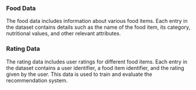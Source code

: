 
### Food Data

The food data includes information about various food items. Each entry in the dataset contains details such as the name of the food item, its category, nutritional values, and other relevant attributes.

### Rating Data

The rating data includes user ratings for different food items. Each entry in the dataset contains a user identifier, a food item identifier, and the rating given by the user. This data is used to train and evaluate the recommendation system.
